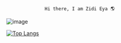                   Hi there, I am Zidi Eya 🌎


 ![image](https://user-images.githubusercontent.com/91125384/160218025-f2eebdf9-bca6-4664-8c88-fc1fab9a4729.png)






[![Top Langs](https://github-readme-stats.vercel.app/api/top-langs/?username=ZidiEya&langs_count=8)](https://github.com/ZidiEya/github-readme-stats)


